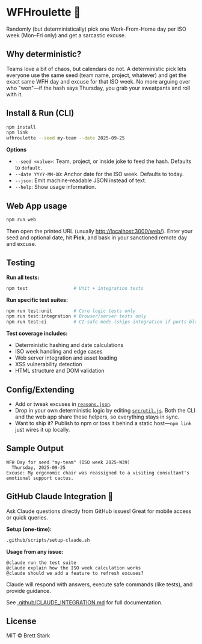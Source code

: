 # WFHroulette 🎲

Randomly (but deterministically) pick one Work-From-Home day per ISO week (Mon–Fri only) and get a sarcastic excuse.

## Why deterministic?

Teams love a bit of chaos, but calendars do not. A deterministic pick lets everyone use the same seed (team name, project, whatever) and get the exact same WFH day and excuse for that ISO week. No more arguing over who "won"—if the hash says Thursday, you grab your sweatpants and roll with it.

## Install & Run (CLI)

```bash
npm install
npm link
wfhroulette --seed my-team --date 2025-09-25
```

**Options**

- `--seed <value>`: Team, project, or inside joke to feed the hash. Defaults to `default`.
- `--date YYYY-MM-DD`: Anchor date for the ISO week. Defaults to today.
- `--json`: Emit machine-readable JSON instead of text.
- `--help`: Show usage information.

## Web App usage

```bash
npm run web
```

Then open the printed URL (usually <http://localhost:3000/web/>). Enter your seed and optional date, hit **Pick**, and bask in your sanctioned remote day and excuse.

## Testing

**Run all tests:**
```bash
npm test                 # Unit + integration tests
```

**Run specific test suites:**
```bash
npm run test:unit        # Core logic tests only
npm run test:integration # Browser/server tests only
npm run test:ci          # CI-safe mode (skips integration if ports blocked)
```

**Test coverage includes:**
- Deterministic hashing and date calculations
- ISO week handling and edge cases
- Web server integration and asset loading
- XSS vulnerability detection
- HTML structure and DOM validation

## Config/Extending

- Add or tweak excuses in [`reasons.json`](./reasons.json).
- Drop in your own deterministic logic by editing [`src/util.js`](./src/util.js). Both the CLI and the web app share these helpers, so everything stays in sync.
- Want to ship it? Publish to npm or toss it behind a static host—`npm link` just wires it up locally.

## Sample Output

```text
WFH Day for seed "my-team" (ISO week 2025-W39)
  Thursday, 2025-09-25
Excuse: My ergonomic chair was reassigned to a visiting consultant's emotional support cactus.
```

## GitHub Claude Integration 🤖

Ask Claude questions directly from GitHub issues! Great for mobile access or quick queries.

**Setup (one-time):**
```bash
.github/scripts/setup-claude.sh
```

**Usage from any issue:**
```
@claude run the test suite
@claude explain how the ISO week calculation works
@claude should we add a feature to refresh excuses?
```

Claude will respond with answers, execute safe commands (like tests), and provide guidance.

See [.github/CLAUDE_INTEGRATION.md](./.github/CLAUDE_INTEGRATION.md) for full documentation.

## License

MIT © Brett Stark
